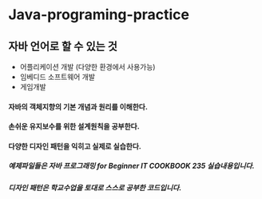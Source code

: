 # Java-programing-practice

## 자바 언어로 할 수 있는 것
- 어플리케이션 개발 (다양한 환경에서 사용가능)
- 임베디드 소프트웨어 개발
- 게임개발

#### 자바의 객체지향의 기본 개념과 원리를 이해한다.
#### 손쉬운 유지보수를 위한 설계원칙을 공부한다.
#### 다양한 디자인 패턴을 익히고 실제로 실습한다.



##### 예제파일들은 자바 프로그래밍 for Beginner IT COOKBOOK 235 실습내용입니다.   
##### 디자인 패턴은 학교수업을 토대로 스스로 공부한 코드입니다.   

